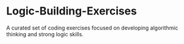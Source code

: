 # Logic-Building-Exercises
A curated set of coding exercises focused on developing algorithmic thinking and strong logic skills.
